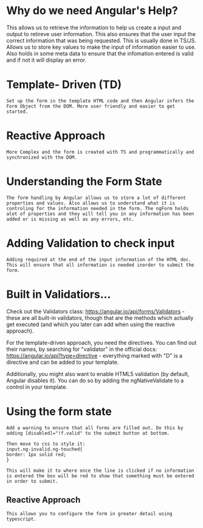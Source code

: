 # Why do we need Angular's Help? #

   This allows us to retrieve the information to help us create a input and output to retireve user information. This also ensures that the user input the correct information that was being requested. This is usually done in TS/JS. Allows us to store key values to make the input of information easier to use. Also holds in some meta data to ensure that the infomation entered is valid and if not it will display an error.

 # Template- Driven (TD)
    Set up the form in the template HTML code and then Angular infers the Form Object from the DOM. More user friendly and easier to get started.

 # Reactive Approach
    More Complex and the form is created with TS and programmatically and synchronized with the DOM.

# Understanding the Form State
    The form handling by Angular allows us to store a lot of different properties and values. Also allows us to understand what it is controling for the information needed in the form. The ngForm holds alot of properties and they will tell you in any information has been added or is missing as well as any errors, etc.  

# Adding Validation to check input

    Adding required at the end of the input information of the HTML doc. This will ensure that all information is needed inorder to submit the form.

# Built in Validatiors...
  Check out the Validators class: https://angular.io/api/forms/Validators - these are all built-in validators, though that are the methods which actually get executed (and which you later can add when using the reactive approach).

  For the template-driven approach, you need the directives. You can find out their names, by searching for "validator" in the official docs: https://angular.io/api?type=directive - everything marked with "D" is a directive and can be added to your template.

  Additionally, you might also want to enable HTML5 validation (by default, Angular disables it). You can do so by adding the ngNativeValidate to a control in your template.

# Using the form state

    Add a warning to ensure that all forms are filled out. Do this by adding [disabled]="!f.valid" to the submit button at bottom. 

    Then move to css to style it: 
    input.ng-invalid.ng-touched{
    border: 1px solid red;
    }

    This will make it to where once the line is clicked if no information is entered the box will be red to show that something must be entered in order to submit.

## Reactive Approach 
    This allows you to configure the form in greater detail using typescript. 

#
    
